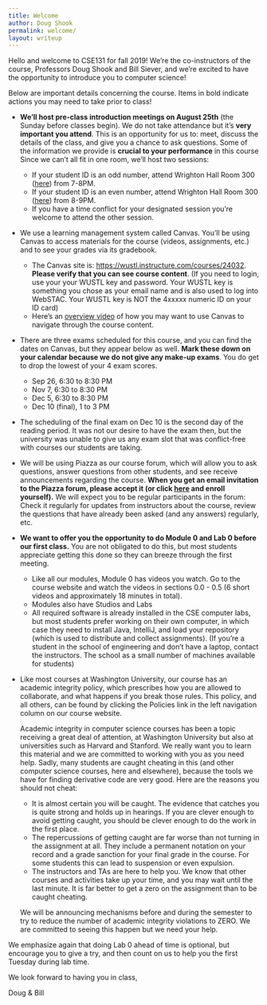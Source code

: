 ```yaml
---
title: Welcome
author: Doug Shook
permalink: welcome/
layout: writeup
---
```


Hello and welcome to CSE131 for fall 2019!   We’re the co-instructors of the course, Professors Doug Shook and Bill Siever, and we’re excited to have the opportunity to introduce you to computer science!  

Below are important details concerning the course.  Items in bold indicate actions you may need to take prior to class!
* <b>We’ll host pre-class introduction meetings on August 25th</b> (the Sunday before classes begin). We do not take attendance but it’s <b>very important you attend</b>. This is an opportunity for us to: meet, discuss the details of the class, and give you a chance to ask questions.  Some of the information we provide is <b>crucial to your performance</b> in this course    Since we can’t all fit in one room, we’ll host two sessions:  
	* If your student ID is an odd number, attend Wrighton Hall Room 300 (<a href="https://goo.gl/maps/ArZzXr3fmqtdEPAN9">here</a>) from 7-8PM.
	* If your student ID is an even number, attend Wrighton Hall Room 300 (<a href="https://goo.gl/maps/ArZzXr3fmqtdEPAN9">here</a>) from 8-9PM.
	* If you have a time conflict for your designated session you’re welcome to attend the other session.
* We use a learning management system called Canvas. You’ll be using Canvas to access materials for the course (videos, assignments, etc.) and to see your grades via its gradebook.  
	* The Canvas site is: <a href="https://wustl.instructure.com/courses/24032">https://wustl.instructure.com/courses/24032</a>.  <b>Please verify that you can see course content</b>. (If you need to login, use your your WUSTL key and password.  Your WUSTL key is something you chose as your email name and is also used to log into WebSTAC.  Your WUSTL key is NOT the 4xxxxx numeric ID on your ID card) 
	* Here’s an <a href="https://wustl.box.com/s/qv8pmqjw2bwdjqq3xjl7ugwkqqo05yjs">overview video</a> of how you may want to use Canvas to navigate through the course content.
* There are three exams scheduled for this course, and you can find the dates on Canvas, but they appear below as well.  <b>Mark these down on your calendar because we do not give any make-up exams</b>.  You do get to drop the lowest of your 4 exam scores.
	* Sep 26, 6:30 to 8:30 PM
	* Nov 7, 6:30 to 8:30 PM
	* Dec 5, 6:30 to 8:30 PM
	* Dec 10 (final), 1 to 3 PM
* The scheduling of the final exam on Dec 10 is the second day of the reading period.  It was not our desire to have the exam then, but the university was unable to give us any exam slot that was conflict-free with courses our students are taking.
* We will be using Piazza as our course forum, which will allow you to ask questions, answer questions from other students, and see receive announcements regarding the course. <b>When you get an email invitation to the Piazza forum, please accept it (or click <a href="http://piazza.com/wustl/fall2019/cse131cse501n">here</a> and enroll yourself).</b>   We will expect you to be regular participants in the forum:  Check it regularly for updates from instructors about the course, review the questions that have already been asked (and any answers) regularly, etc.
* <b>We want to offer you the opportunity to do Module 0 and Lab 0 before our first class.</b> You are not obligated to do this, but most students appreciate getting this done so they can breeze through the first meeting. 
	* Like all our modules, Module 0 has videos you watch. Go to the course website and watch the videos in sections 0.0 - 0.5 (6 short videos and approximately 18 minutes in total).
	* Modules also have Studios and Labs
	* All required software is already installed in the CSE computer labs, but most students prefer working on their own computer, in which case they need to install Java, IntelliJ, and load your repository (which is used to distribute and collect assignments).  (If you’re a student in the school of engineering and don’t have a laptop, contact the instructors. The school as a small number of machines available for students)


* Like most courses at Washington University, our course has an academic integrity policy, which prescribes how you are allowed to collaborate, and what happens if you break those rules.  This policy, and all others, can be found by clicking the Policies link in the left navigation column on our course website.

	Academic integrity in computer science courses has been a topic receiving a great deal of attention, at Washington University but also at universities such as Harvard and Stanford.  We really want you to learn this material and we are committed to working with you as you need help.   Sadly, many students are caught cheating in this (and other computer science courses, here and elsewhere), because the tools we have for finding derivative code are very good.  Here are the reasons you should not cheat:
	* It is almost certain you will be caught.  The evidence that catches you is quite strong and holds up in hearings.  If you are clever enough to avoid getting caught, you should be clever enough to do the work in the first place.
	* The repercussions of getting caught are far worse than not turning in the assignment at all.  They include a permanent notation on your record and a grade sanction for your final grade in the course.  For some students this can lead to suspension or even expulsion.
	* The instructors and TAs are here to help you.  We know that other courses and activities take up your time, and you may wait until the last minute. It is far better to get a zero on the assignment than to be caught cheating.

	We will be announcing mechanisms before and during the semester to try to reduce the number of academic integrity violations to ZERO.  We are committed to seeing this happen but we need your help.    

We emphasize again that doing Lab 0 ahead of time is optional, but encourage you to give a try, and then count on us to help you the first Tuesday during lab time.

We look forward to having you in class,

Doug & Bill






